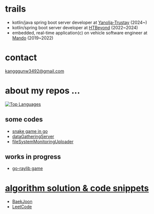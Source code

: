 # trails
- kotlin/java spring boot server developer at [Yanolja-Trustay](https://www.trustay.me/) (2024~)
- kotlin/spring boot server developer at [HTBeyond](https://htbeyond.com/) (2022~2024)  
- embedded, real-time application(c) on vehicle software engineer at [Mando](https://www.hlmando.com/ko/main.do) (2019~2022)

# contact  
kangggunw3492@gmail.com

# about my repos ...
[![Top Languages](https://github-readme-stats.vercel.app/api/top-langs/?username=r3g492&langs_count=8&hide=java,jupyter%20notebook&layout=compact&theme=onedark&border_color=333333&custom_title=Most%20Used%20Languages%20%28GitHub%29)](https://github.com/r3g492)

## some codes
- [snake game in go](https://github.com/r3g492/helloGame)
- [dataGatheringServer](https://github.com/r3g492/dataGatherer)
- [fileSystemMonitoringUploader](https://github.com/r3g492/S3FileUpload)
## works in progress
 - [go-raylib game](https://github.com/r3g492/blazethenet)

# [algorithm solution & code snippets](https://r3g492.github.io/skills-github-pages/)
- [BaekJoon](https://www.acmicpc.net/user/kangggunw3492)
- [LeetCode](https://leetcode.com/u/R3g492/)
